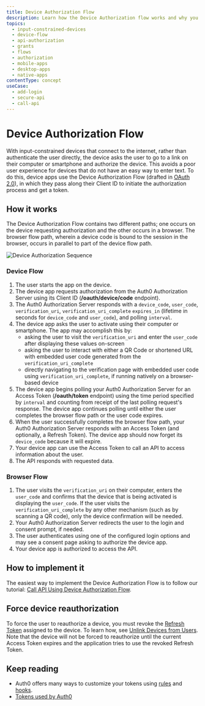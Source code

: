 ```yaml
---
title: Device Authorization Flow
description: Learn how the Device Authorization flow works and why you should use it for input-constrained devices, such as smart TVs and media consoles. For use with native apps.
topics:
  - input-constrained-devices
  - device-flow
  - api-authorization
  - grants
  - flows
  - authorization
  - mobile-apps
  - desktop-apps
  - native-apps
contentType: concept
useCase:
  - add-login
  - secure-api
  - call-api
---
```

# Device Authorization Flow

With input-constrained devices that connect to the internet, rather than authenticate the user directly, the device asks the user to go to a link on their computer or smartphone and authorize the device. This avoids a poor user experience for devices that do not have an easy way to enter text. To do this, device apps use the Device Authorization Flow (drafted in [OAuth 2.0](https://tools.ietf.org/html/draft-ietf-oauth-device-flow-15)), in which they pass along their Client ID to initiate the authorization process and get a token.

## How it works

The Device Authorization Flow contains two different paths; one occurs on the device requesting authorization and the other occurs in a browser. The browser flow path, wherein a device code is bound to the session in the browser, occurs in parallel to part of the device flow path.

![Device Authorization Sequence](/media/articles/flows/concepts/auth-sequence-device-auth.png)

### Device Flow

1. The user starts the app on the device.
2. The device app requests authorization from the Auth0 Authorization Server using its Client ID (**/oauth/device/code** endpoint).
3. The Auth0 Authorization Server responds with a `device_code`, `user_code`, `verification_uri`, `verification_uri_complete` `expires_in` (lifetime in seconds for `device_code` and `user_code`), and polling `interval`.
4.  The device app asks the user to activate using their computer or smartphone. The app may accomplish this by:
    - asking the user to visit the `verification_uri` and enter the `user_code` after displaying these values on-screen
    - asking the user to interact with either a QR Code or shortened URL with embedded user code generated from the `verification_uri_complete`
    - directly navigating to the verification page with embedded user code using `verification_uri_complete`, if running natively on a browser-based device
5. The device app begins polling your Auth0 Authorization Server for an Access Token (**/oauth/token** endpoint) using the time period specified by `interval` and counting from receipt of the last polling request's response. The device app continues polling until either the user completes the browser flow path or the user code expires.
6. When the user successfully completes the browser flow path, your Auth0 Authorization Server responds with an Access Token (and optionally, a Refresh Token). The device app should now forget its `device_code` because it will expire.
7. Your device app can use the Access Token to call an API to access information about the user.
8. The API responds with requested data.

### Browser Flow

1. The user visits the `verification_uri` on their computer, enters the `user_code` and confirms that the device that is being activated is displaying the `user_code`. If the user visits the `verification_uri_complete` by any other mechanism (such as by scanning a QR code), only the device confirmation will be needed.
2. Your Auth0 Authorization Server redirects the user to the login and consent prompt, if needed.
3. The user authenticates using one of the configured login options and may see a consent page asking to authorize the device app.
4. Your device app is authorized to access the API.

## How to implement it

The easiest way to implement the Device Authorization Flow is to follow our tutorial: [Call API Using Device Authorization Flow](/flows/guides/device-auth/call-api-device-auth).

## Force device reauthorization

To force the user to reauthorize a device, you must revoke the [Refresh Token](/tokens/concepts/refresh-token/current#revoke-a-refresh-token) assigned to the device. To learn how, see [Unlink Devices from Users](/dashboard/guides/users/unlink-user-devices). Note that the device will not be forced to reauthorize until the current Access Token expires and the application tries to use the revoked Refresh Token.

## Keep reading

- Auth0 offers many ways to customize your tokens using [rules](/rules) and [hooks](/hooks).
- [Tokens used by Auth0](/tokens)

